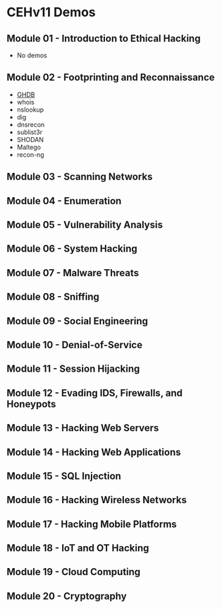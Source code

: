 # CEHv11 Demos

## Module 01 - Introduction to Ethical Hacking

* No demos

## Module 02 - Footprinting and Reconnaissance

* [GHDB](https://www.exploit-db.com/google-hacking-database)
* whois
* nslookup
* dig
* dnsrecon
* sublist3r
* SHODAN
* Maltego
* recon-ng

## Module 03 - Scanning Networks

## Module 04 - Enumeration


## Module 05 - Vulnerability Analysis


## Module 06 - System Hacking


## Module 07 - Malware Threats


## Module 08 - Sniffing


## Module 09 - Social Engineering


## Module 10 - Denial-of-Service


## Module 11 - Session Hijacking


## Module 12 - Evading IDS, Firewalls, and Honeypots


## Module 13 - Hacking Web Servers



## Module 14 - Hacking Web Applications



## Module 15 - SQL Injection


## Module 16 - Hacking Wireless Networks


## Module 17 - Hacking Mobile Platforms


## Module 18 - IoT and OT Hacking


## Module 19 - Cloud Computing


## Module 20 - Cryptography


